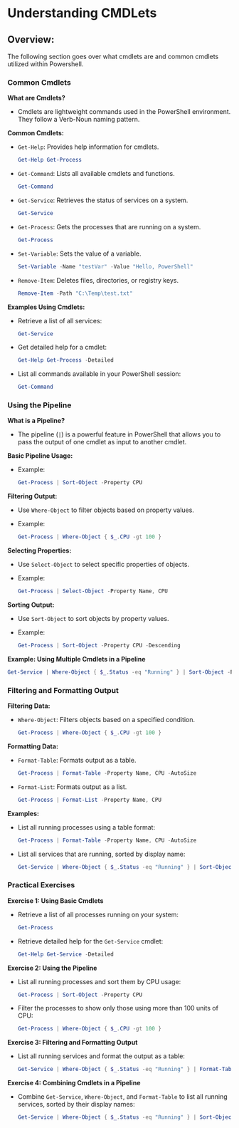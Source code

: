 # Understanding CMDLets

## Overview: <a href="#overview" id="overview"></a>

The following section goes over what cmdlets are and common cmdlets utilized within Powershell.

### **Common Cmdlets** <a href="#common-cmdlets" id="common-cmdlets"></a>

**What are Cmdlets?**

* Cmdlets are lightweight commands used in the PowerShell environment. They follow a Verb-Noun naming pattern.

**Common Cmdlets:**

*   `Get-Help`: Provides help information for cmdlets.

    ```powershell
    Get-Help Get-Process
    ```
*   `Get-Command`: Lists all available cmdlets and functions.

    ```powershell
    Get-Command
    ```
*   `Get-Service`: Retrieves the status of services on a system.

    ```powershell
    Get-Service
    ```
*   `Get-Process`: Gets the processes that are running on a system.

    ```powershell
    Get-Process
    ```
*   `Set-Variable`: Sets the value of a variable.

    ```powershell
    Set-Variable -Name "testVar" -Value "Hello, PowerShell"
    ```
*   `Remove-Item`: Deletes files, directories, or registry keys.

    ```powershell
    Remove-Item -Path "C:\Temp\test.txt"
    ```

**Examples Using Cmdlets:**

*   Retrieve a list of all services:

    ```powershell
    Get-Service
    ```
*   Get detailed help for a cmdlet:

    ```powershell
    Get-Help Get-Process -Detailed
    ```
*   List all commands available in your PowerShell session:

    ```powershell
    Get-Command
    ```

### **Using the Pipeline** <a href="#using-the-pipeline" id="using-the-pipeline"></a>

**What is a Pipeline?**

* The pipeline (`|`) is a powerful feature in PowerShell that allows you to pass the output of one cmdlet as input to another cmdlet.

**Basic Pipeline Usage:**

*   Example:

    ```powershell
    Get-Process | Sort-Object -Property CPU
    ```

**Filtering Output:**

* Use `Where-Object` to filter objects based on property values.
*   Example:

    ```powershell
    Get-Process | Where-Object { $_.CPU -gt 100 }
    ```

**Selecting Properties:**

* Use `Select-Object` to select specific properties of objects.
*   Example:

    ```powershell
    Get-Process | Select-Object -Property Name, CPU
    ```

**Sorting Output:**

* Use `Sort-Object` to sort objects by property values.
*   Example:

    ```powershell
    Get-Process | Sort-Object -Property CPU -Descending
    ```

**Example: Using Multiple Cmdlets in a Pipeline**

```powershell
Get-Service | Where-Object { $_.Status -eq "Running" } | Sort-Object -Property DisplayName
```

### **Filtering and Formatting Output** <a href="#filtering-and-formatting-output" id="filtering-and-formatting-output"></a>

**Filtering Data:**

*   `Where-Object`: Filters objects based on a specified condition.

    ```powershell
    Get-Process | Where-Object { $_.CPU -gt 100 }
    ```

**Formatting Data:**

*   `Format-Table`: Formats output as a table.

    ```powershell
    Get-Process | Format-Table -Property Name, CPU -AutoSize
    ```
*   `Format-List`: Formats output as a list.

    ```powershell
    Get-Process | Format-List -Property Name, CPU
    ```

**Examples:**

*   List all running processes using a table format:

    ```powershell
    Get-Process | Format-Table -Property Name, CPU -AutoSize
    ```
*   List all services that are running, sorted by display name:

    ```powershell
    Get-Service | Where-Object { $_.Status -eq "Running" } | Sort-Object -Property DisplayName
    ```

### **Practical Exercises** <a href="#practical-exercises" id="practical-exercises"></a>

**Exercise 1: Using Basic Cmdlets**

*   Retrieve a list of all processes running on your system:

    ```powershell
    Get-Process
    ```
*   Retrieve detailed help for the `Get-Service` cmdlet:

    ```powershell
    Get-Help Get-Service -Detailed
    ```

**Exercise 2: Using the Pipeline**

*   List all running processes and sort them by CPU usage:

    ```powershell
    Get-Process | Sort-Object -Property CPU
    ```
*   Filter the processes to show only those using more than 100 units of CPU:

    ```powershell
    Get-Process | Where-Object { $_.CPU -gt 100 }
    ```

**Exercise 3: Filtering and Formatting Output**

*   List all running services and format the output as a table:

    ```powershell
    Get-Service | Where-Object { $_.Status -eq "Running" } | Format-Table -Property DisplayName, Status -AutoSize
    ```

**Exercise 4: Combining Cmdlets in a Pipeline**

*   Combine `Get-Service`, `Where-Object`, and `Format-Table` to list all running services, sorted by their display names:

    ```powershell
    Get-Service | Where-Object { $_.Status -eq "Running" } | Sort-Object -Property DisplayName | Format-Table -Property DisplayName, Status -AutoSize
    ```
